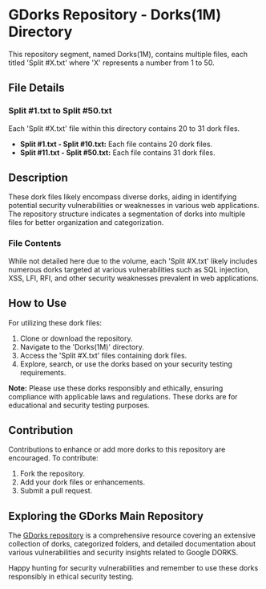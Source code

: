 # GDorks Repository - Dorks(1M) Directory

This repository segment, named Dorks(1M), contains multiple files, each titled 'Split #X.txt' where 'X' represents a number from 1 to 50.

## File Details

### Split #1.txt to Split #50.txt

Each 'Split #X.txt' file within this directory contains 20 to 31 dork files.

- **Split #1.txt - Split #10.txt:** Each file contains 20 dork files.
- **Split #11.txt - Split #50.txt:** Each file contains 31 dork files.

## Description

These dork files likely encompass diverse dorks, aiding in identifying potential security vulnerabilities or weaknesses in various web applications. The repository structure indicates a segmentation of dorks into multiple files for better organization and categorization.

### File Contents

While not detailed here due to the volume, each 'Split #X.txt' likely includes numerous dorks targeted at various vulnerabilities such as SQL injection, XSS, LFI, RFI, and other security weaknesses prevalent in web applications.

## How to Use

For utilizing these dork files:

1. Clone or download the repository.
2. Navigate to the 'Dorks(1M)' directory.
3. Access the 'Split #X.txt' files containing dork files.
4. Explore, search, or use the dorks based on your security testing requirements.

**Note:** Please use these dorks responsibly and ethically, ensuring compliance with applicable laws and regulations. These dorks are for educational and security testing purposes.

## Contribution

Contributions to enhance or add more dorks to this repository are encouraged. To contribute:

1. Fork the repository.
2. Add your dork files or enhancements.
3. Submit a pull request.

## Exploring the GDorks Main Repository

The [GDorks repository](https://github.com/Ishanoshada/GDorks/) is a comprehensive resource covering an extensive collection of  dorks, categorized folders, and detailed documentation about various vulnerabilities and security insights related to Google DORKS.


Happy hunting for security vulnerabilities and remember to use these dorks responsibly in ethical security testing.
